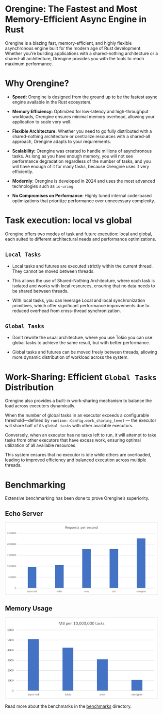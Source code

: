 # Orengine: The Fastest and Most Memory-Efficient Async Engine in Rust

Orengine is a blazing fast, memory-efficient, and highly flexible asynchronous engine built for the modern
age of Rust development. Whether you're building applications with a shared-nothing architecture
or a shared-all architecture, Orengine provides you with the tools to reach maximum performance.

# Why Orengine?

- __Speed:__ Orengine is designed from the ground up to be the fastest async engine available in the Rust ecosystem.

- __Memory Efficiency:__ Optimized for low-latency and high-throughput workloads, Orengine ensures minimal
  memory overhead, allowing your application to scale very well.

- __Flexible Architecture:__ Whether you need to go fully distributed with a shared-nothing architecture
  or centralize resources with a shared-all approach, Orengine adapts to your requirements.

- __Scalability:__ Orengine was created to handle millions of asynchronous tasks.
  As long as you have enough memory, you will not see performance degradation regardless of the number of tasks,
  and you will have enough of it for many tasks, because Orengine uses it very efficiently.

- __Modernly__: Orengine is developed in 2024 and uses the most advanced technologies such as `io-uring`.

- __No Compromises on Performance__: Highly tuned internal code-based optimizations that prioritize performance over
  unnecessary complexity.

# Task execution: local vs global

Orengine offers two modes of task and future execution: local and global, each suited to different
architectural needs and performance optimizations.

## `Local Tasks`

- Local tasks and futures are executed strictly within the current thread. They cannot be moved between threads.

- This allows the use of Shared-Nothing Architecture, where each task is isolated and works with local resources,
  ensuring that no data needs to be shared between threads.

- With local tasks, you can leverage Local and local synchronization primitives, which offer significant
  performance improvements due to reduced overhead from cross-thread synchronization.

## `Global Tasks`

- Don't rewrite the usual architecture, where you use Tokio you can use global tasks to achieve the same result,
  but with better performance.

- Global tasks and futures can be moved freely between threads, allowing more dynamic distribution of workload
  across the system.

# Work-Sharing: Efficient `Global Tasks` Distribution

Orengine also provides a built-in work-sharing mechanism to balance the load across executors dynamically.

When the number of global tasks in an executor exceeds a configurable threshold—defined
by `runtime::Config.work_sharing_level` — the executor will share half of its `global tasks`
with other available executors.

Conversely, when an executor has no tasks left to run, it will attempt to take tasks from other executors
that have excess work, ensuring optimal utilization of all available resources.

This system ensures that no executor is idle while others are overloaded,
leading to improved efficiency and balanced execution across multiple threads.

# Benchmarking

Extensive benchmarking has been done to prove Orengine’s superiority.

## Echo Server

![benchmarks/net/tcp/images/echo_server.png](benchmarks/net/tcp/images/echo_server.png)

## Memory Usage

![benchmarks/cpu_bounded/images/memory_usage_per_10m_tasks_favorites_only.png](benchmarks/cpu_bounded/images/memory_usage_per_10m_tasks_favorites_only.png)

Read more about the benchmarks in the [benchmarks](benchmarks) directory.